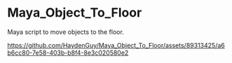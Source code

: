 # Maya_Object_To_Floor
Maya script to move objects to the floor.

https://github.com/HaydenGuy/Maya_Object_To_Floor/assets/89313425/a6b6cc80-7e58-403b-b8f4-8e3c020580e2
